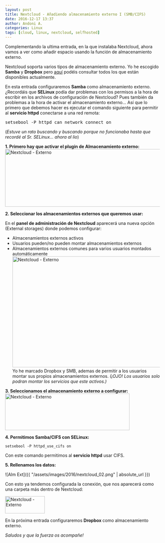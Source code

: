 ```yaml
---
layout: post
title: Nextcloud - Añadiendo almacenamiento externo I (SMB/CIFS)
date: 2016-12-17 13:37
author: Andoni A.
categories: Linux
tags: [cloud, linux, nextcloud, selfhosted]
---
```

Complementando la ultima entrada, en la que instalaba Nextcloud, ahora vamos a ver como añadir espacio usando la función de almacenamiento externo.

Nextcloud soporta varios tipos de almacenamiento externo. Yo he escogido <strong>Samba</strong> y <strong>Dropbox</strong> pero <a href="https://docs.nextcloud.com/server/9/admin_manual/configuration_files/external_storage_configuration_gui.html#available-storage-backends">aquí</a> podéis consultar todos los que están disponibles actualmente.

En esta entrada configuraremos <strong>Samba </strong>como almacenamiento externo. ¿Recordáis que <strong>SELinux</strong> podía dar problemas con los permisos a la hora de escribir en los archivos de configuración de Nextcloud?
Pues también da problemas a la hora de activar el almacenamiento externo... Así que lo primero que debemos hacer es ejecutar el comando siguiente para permitir al <strong>servicio httpd</strong> conectarse a una red remota:
<pre class="code">setsebool -P httpd_can_network_connect on</pre>
(<em>Estuve un rato buscando y buscando porque no funcionaba hasta que recordé al Sr. SELinux... ahora al lio</em>)

<strong>1. Primero hay que activar el plugin de Almacenamiento externo:</strong> <img class="aligncenter size-full wp-image-192" src="http://blogdeandoniaf.files.wordpress.com/2016/11/seleccic3b3n_645.png" alt="Nextcloud - Externo" width="587" height="187" />

<strong>2. Seleccionar los almacenamientos externos que queremos usar:
</strong>

En el <strong>panel de administración de Nextcloud</strong> aparecerá una nueva opción (External storages) donde podemos configurar:
<ul>
 	<li>Almacenamientos externos activos</li>
 	<li>Usuarios pueden/no pueden montar almacenamientos externos</li>
 	<li>Almacenamientos externos comunes para varios usuarios montados automáticamente<img class="wp-image-191 aligncenter" src="http://blogdeandoniaf.files.wordpress.com/2016/11/seleccic3b3n_646.png" alt="Nextcloud - Externo" width="619" height="360" />Yo he marcado Dropbox y SMB, ademas de permitir a los usuarios montar sus propios almacenamientos externos. <em>(¡OJO! Los usuarios solo podran montar los servicios que este activos.)</em></li>
</ul>
<strong>3. Seleccionamos el almacenamiento externo a configurar:
</strong>

<img class="aligncenter size-full wp-image-189" src="http://blogdeandoniaf.files.wordpress.com/2016/11/seleccic3b3n_649.png" alt="Nextcloud - Externo" width="405" height="119" />

<strong>4. Permitimos Samba/CIFS con SELinux:
</strong>
<p class="code"><code>setsebool -P httpd_use_cifs on</code></p>
Con este comando permitimos al <strong>servicio httpd</strong> usar CIFS.

<strong>5. Rellenamos los datos:</strong>

![Alm Ext]({{ "/assets/images/2016/nextcloud_02.png" | absolute_url }})

Con esto ya tendemos configurada la conexión, que nos aparecerá como una carpeta más dentro de Nextcloud:

<img class="aligncenter size-full wp-image-194" src="http://blogdeandoniaf.files.wordpress.com/2016/11/seleccic3b3n_654.png" alt="Nextcloud - Externo" width="129" height="56" />

En la próxima entrada configuraremos <strong>Dropbox </strong>como almacenamiento externo.

<em>Saludos y que la fuerza os acompañe!</em>

